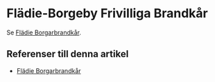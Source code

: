 # Flädie-Borgeby Frivilliga Brandkår

Se [Flädie Borgarbrandkår](flädie%20borgarbrandkår).

## Referenser till denna artikel

* [Flädie Borgarbrandkår](flädie%20borgarbrandkår)
